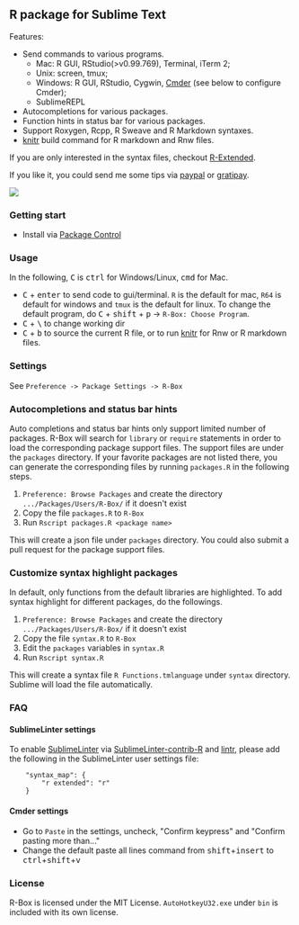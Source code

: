 R package for Sublime Text
------------

Features:

  - Send commands to various programs. 
    - Mac: R GUI, RStudio(>v0.99.769), Terminal, iTerm 2; 
    - Unix: screen, tmux; 
    - Windows: R GUI, RStudio, Cygwin, [Cmder](http://cmder.net) (see below to configure Cmder); 
    - SublimeREPL
  - Autocompletions for various packages.
  - Function hints in status bar for various packages.
  - Support Roxygen, Rcpp, R Sweave and R Markdown syntaxes. 
  - [knitr](https://github.com/yihui/knitr) build command for R markdown and Rnw files.

If you are only interested in the syntax files, checkout [R-Extended](https://github.com/randy3k/R-Extended).

If you like it, you could send me some tips via [paypal](https://www.paypal.com/cgi-bin/webscr?cmd=_donations&business=YAPVT8VB6RR9C&lc=US&item_name=tips&currency_code=USD&bn=PP%2dDonationsBF%3abtn_donateCC_LG%2egif%3aNonHosted) or [gratipay](https://gratipay.com/~randy3k/).

![](https://raw.githubusercontent.com/randy3k/R-Box/screenshots/terminal.png)

### Getting start


- Install via [Package Control](https://sublime.wbond.net)



### Usage

In the following, <kbd>C</kbd> is <kbd>ctrl</kbd> for Windows/Linux, <kbd>cmd</kbd> for Mac.

- <kbd>C</kbd> + <kbd>enter</kbd> to send code to gui/terminal. `R` is the default for mac, `R64` is default for windows and `tmux` is the default for linux. To change the default program, do <kbd>C</kbd> + <kbd>shift</kbd> + <kbd>p</kbd> -> `R-Box: Choose Program`.
- <kbd>C</kbd> + <kbd>\\</kbd> to change working dir
- <kbd>C</kbd> + <kbd>b</kbd> to source the current R file, or to run [knitr](https://github.com/yihui/knitr) for Rnw or R markdown files.


### Settings

See `Preference -> Package Settings -> R-Box`


### Autocompletions and status bar hints

Auto completions and status bar hints only support limited number of packages. R-Box will search for `library` or `require` statements in order to load the corresponding package support files. The support files are under the `packages` directory.  If your favorite packages are not listed there, you can generate the corresponding files by running `packages.R` in the following steps.

1. `Preference: Browse Packages` and create the directory `.../Packages/Users/R-Box/` if it doesn't exist
2. Copy the file `packages.R` to `R-Box`
3. Run `Rscript packages.R <package name>`

This will create a json file under `packages` directory. You could also submit a pull request for the package support files.

### Customize syntax highlight packages

In default, only functions from the default libraries are highlighted. To add syntax highlight for different packages, do the followings.

1. `Preference: Browse Packages` and create the directory `.../Packages/Users/R-Box/` if it doesn't exist
2. Copy the file `syntax.R` to `R-Box`
3. Edit the `packages` variables in `syntax.R`
4. Run `Rscript syntax.R`

This will create a syntax file `R Functions.tmlanguage` under `syntax` directory.  Sublime will load the file automatically.

### FAQ

#### SublimeLinter settings

To enable [SublimeLinter](http://www.sublimelinter.com/) via [SublimeLinter-contrib-R](https://github.com/jimhester/SublimeLinter-contrib-R) and  [lintr](https://github.com/jimhester/lintr), please add the following in the SublimeLinter user settings file:

```
    "syntax_map": {
        "r extended": "r"
    }
```

#### Cmder settings

- Go to `Paste` in the settings, uncheck, "Confirm <enter> keypress" and "Confirm pasting more than..."
- Change the default paste all lines command from <kbd>shift</kbd>+<kbd>insert</kbd> to <kbd>ctrl</kbd>+<kbd>shift</kbd>+<kbd>v</kbd>


### License

R-Box is licensed under the MIT License. `AutoHotkeyU32.exe` under `bin` is included with its own license.
